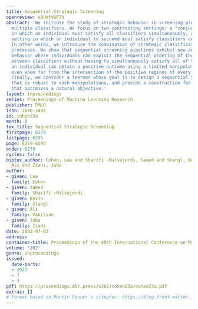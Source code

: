 ```yaml
---
title: Sequential Strategic Screening
openreview: uBuWtVGF3h
abstract: 'We initiate the study of strategic behavior in screening processes with
  multiple classifiers. We focus on two contrasting settings: a "conjunctive” setting
  in which an individual must satisfy all classifiers simultaneously, and a sequential
  setting in which an individual to succeed must satisfy classifiers one at a time.
  In other words, we introduce the combination of strategic classificationwith screening
  processes. We show that sequential screening pipelines exhibit new and surprising
  behavior where individuals can exploit the sequential ordering of the tests to "zig-zag”
  between classifiers without having to simultaneously satisfy all of them. We demonstrate
  an individual can obtain a positive outcome using a limited manipulation budget
  even when far from the intersection of the positive regions of every classifier.
  Finally, we consider a learner whose goal is to design a sequential screening process
  that is robust to such manipulations, and provide a construction for the learner
  that optimizes a natural objective.'
layout: inproceedings
series: Proceedings of Machine Learning Research
publisher: PMLR
issn: 2640-3498
id: cohen23a
month: 0
tex_title: Sequential Strategic Screening
firstpage: 6279
lastpage: 6295
page: 6279-6295
order: 6279
cycles: false
bibtex_author: Cohen, Lee and Sharifi -Malvajerdi, Saeed and Stangl, Kevin and Vakilian,
  Ali and Ziani, Juba
author:
- given: Lee
  family: Cohen
- given: Saeed
  family: Sharifi -Malvajerdi
- given: Kevin
  family: Stangl
- given: Ali
  family: Vakilian
- given: Juba
  family: Ziani
date: 2023-07-03
address: 
container-title: Proceedings of the 40th International Conference on Machine Learning
volume: '202'
genre: inproceedings
issued:
  date-parts:
  - 2023
  - 7
  - 3
pdf: https://proceedings.mlr.press/v202/cohen23a/cohen23a.pdf
extras: []
# Format based on Martin Fenner's citeproc: https://blog.front-matter.io/posts/citeproc-yaml-for-bibliographies/
---
```

